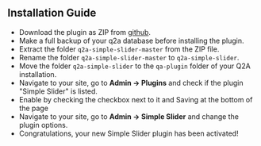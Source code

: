 ## Installation Guide

- Download the plugin as ZIP from [github](https://github.com/JacksiroKe/q2a-simple-slider).
- Make a full backup of your q2a database before installing the plugin.
- Extract the folder ``q2a-simple-slider-master`` from the ZIP file.
- Rename the folder ``q2a-simple-slider-master`` to ``q2a-simple-slider``.
- Move the folder ``q2a-simple-slider`` to the ``qa-plugin`` folder of your Q2A installation.
- Navigate to your site, go to **Admin -> Plugins** and check if the plugin "Simple Slider" is listed.
- Enable by checking the checkbox next to it and Saving at the bottom of the page
- Navigate to your site, go to **Admin -> Simple Slider** and change the plugin options.
- Congratulations, your new Simple Slider plugin has been activated!
